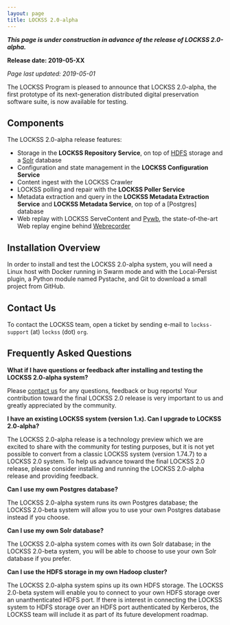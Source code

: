 ```yaml
---
layout: page
title: LOCKSS 2.0-alpha
---
```


***This page is under construction in advance of the release of LOCKSS 2.0-alpha.***

**Release date: 2019-05-XX**

*Page last updated: 2019-05-01*

The LOCKSS Program is pleased to announce that LOCKSS 2.0-alpha, the first prototype of its next-generation distributed digital preservation software suite, is now available for testing.

## Components

The LOCKSS 2.0-alpha release features:

*   Storage in the **LOCKSS Repository Service**, on top of [HDFS](https://hadoop.apache.org/) storage and a [Solr](https://lucene.apache.org/solr/) database
*   Configuration and state management in the **LOCKSS Configuration Service**
*   Content ingest with the LOCKSS Crawler
*   LOCKSS polling and repair with the **LOCKSS Poller Service**
*   Metadata extraction and query in the **LOCKSS Metadata Extraction Service** and **LOCKSS Metadata Service**, on top of a [Postgres] database
*   Web replay with LOCKSS ServeContent and [Pywb](https://github.com/webrecorder/pywb), the state-of-the-art Web replay engine behind [Webrecorder](https://webrecorder.io/)

## Installation Overview

In order to install and test the LOCKSS 2.0-alpha system, you will need a Linux host with Docker running in Swarm mode and with the Local-Persist plugin, a Python module named Pystache, and Git to download a small project from GitHub.

## Contact Us

To contact the LOCKSS team, open a ticket by sending e-mail to `lockss-support` (at) `lockss` (dot) `org`.

## Frequently Asked Questions

**What if I have questions or feedback after installing and testing the LOCKSS 2.0-alpha system?**

Please [contact us](#contact-us) for any questions, feedback or bug reports! Your contribution toward the final LOCKSS 2.0 release is very important to us and greatly appreciated by the community.

**I have an existing LOCKSS system (version 1.x). Can I upgrade to LOCKSS 2.0-alpha?**

The LOCKSS 2.0-alpha release is a technology preview which we are excited to share with the community for testing purposes, but it is not yet possible to convert from a classic LOCKSS system (version 1.74.7) to a LOCKSS 2.0 system.  To help us advance toward the final LOCKSS 2.0 release, please consider installing and running the LOCKSS 2.0-alpha release and providing feedback.

**Can I use my own Postgres database?**

The LOCKSS 2.0-alpha system runs its own Postgres database; the LOCKSS 2.0-beta system will allow you to use your own Postgres database instead if you choose.

**Can I use my own Solr database?**

The LOCKSS 2.0-alpha system comes with its own Solr database; in the LOCKSS 2.0-beta system, you will be able to choose to use your own Solr database if you prefer.

**Can I use the HDFS storage in my own Hadoop cluster?**

The LOCKSS 2.0-alpha system spins up its own HDFS storage. The LOCKSS 2.0-beta system will enable you to connect to your own HDFS storage over an unanthenticated HDFS port. If there is interest in connecting the LOCKSS system to HDFS storage over an HDFS port authenticated by Kerberos, the LOCKSS team will include it as part of its future development roadmap.
